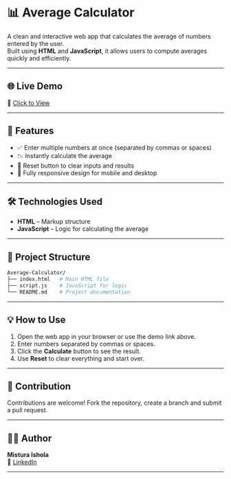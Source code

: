 # 📊 Average Calculator

A clean and interactive web app that calculates the average of numbers entered by the user.  
Built using **HTML** and **JavaScript**, it allows users to compute averages quickly and efficiently.

---

## 🌐 Live Demo
🔗 [Click to View](https://misturadev.github.io/Average-Calculator/)

---

## 🚀 Features

- ✅ Enter multiple numbers at once (separated by commas or spaces)  
- 📉 Instantly calculate the average  
- 🔄 Reset button to clear inputs and results  
- 📱 Fully responsive design for mobile and desktop  

---

## 🛠️ Technologies Used

- **HTML** – Markup structure  
- **JavaScript** – Logic for calculating the average  

---

## 📂 Project Structure

```bash
Average-Calculator/
├── index.html   # Main HTML file
├── script.js    # JavaScript for logic
└── README.md    # Project documentation
```

---

## 💡 How to Use

1. Open the web app in your browser or use the demo link above.  
2. Enter numbers separated by commas or spaces.  
3. Click the **Calculate** button to see the result.  
4. Use **Reset** to clear everything and start over.

---

## 🤝 Contribution

Contributions are welcome! Fork the repository, create a branch and submit a pull request.

---

## 👩‍💻 Author

**Mistura Ishola**   
🔗 [LinkedIn](https://www.linkedin.com/in/mistura-ishola/)


---


